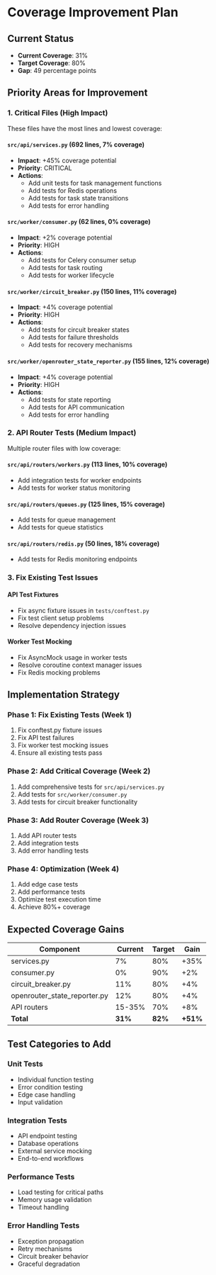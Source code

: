 # Coverage Improvement Plan

## Current Status
- **Current Coverage**: 31%
- **Target Coverage**: 80%
- **Gap**: 49 percentage points

## Priority Areas for Improvement

### 1. Critical Files (High Impact)
These files have the most lines and lowest coverage:

#### `src/api/services.py` (692 lines, 7% coverage)
- **Impact**: +45% coverage potential
- **Priority**: CRITICAL
- **Actions**:
  - Add unit tests for task management functions
  - Add tests for Redis operations
  - Add tests for task state transitions
  - Add tests for error handling

#### `src/worker/consumer.py` (62 lines, 0% coverage)
- **Impact**: +2% coverage potential
- **Priority**: HIGH
- **Actions**:
  - Add tests for Celery consumer setup
  - Add tests for task routing
  - Add tests for worker lifecycle

#### `src/worker/circuit_breaker.py` (150 lines, 11% coverage)
- **Impact**: +4% coverage potential
- **Priority**: HIGH
- **Actions**:
  - Add tests for circuit breaker states
  - Add tests for failure thresholds
  - Add tests for recovery mechanisms

#### `src/worker/openrouter_state_reporter.py` (155 lines, 12% coverage)
- **Impact**: +4% coverage potential
- **Priority**: HIGH
- **Actions**:
  - Add tests for state reporting
  - Add tests for API communication
  - Add tests for error handling

### 2. API Router Tests (Medium Impact)
Multiple router files with low coverage:

#### `src/api/routers/workers.py` (113 lines, 10% coverage)
- Add integration tests for worker endpoints
- Add tests for worker status monitoring

#### `src/api/routers/queues.py` (125 lines, 15% coverage)
- Add tests for queue management
- Add tests for queue statistics

#### `src/api/routers/redis.py` (50 lines, 18% coverage)
- Add tests for Redis monitoring endpoints

### 3. Fix Existing Test Issues

#### API Test Fixtures
- Fix async fixture issues in `tests/conftest.py`
- Fix test client setup problems
- Resolve dependency injection issues

#### Worker Test Mocking
- Fix AsyncMock usage in worker tests
- Resolve coroutine context manager issues
- Fix Redis mocking problems

## Implementation Strategy

### Phase 1: Fix Existing Tests (Week 1)
1. Fix conftest.py fixture issues
2. Fix API test failures
3. Fix worker test mocking issues
4. Ensure all existing tests pass

### Phase 2: Add Critical Coverage (Week 2)
1. Add comprehensive tests for `src/api/services.py`
2. Add tests for `src/worker/consumer.py`
3. Add tests for circuit breaker functionality

### Phase 3: Add Router Coverage (Week 3)
1. Add API router tests
2. Add integration tests
3. Add error handling tests

### Phase 4: Optimization (Week 4)
1. Add edge case tests
2. Add performance tests
3. Optimize test execution time
4. Achieve 80%+ coverage

## Expected Coverage Gains

| Component | Current | Target | Gain |
|-----------|---------|--------|------|
| services.py | 7% | 80% | +35% |
| consumer.py | 0% | 90% | +2% |
| circuit_breaker.py | 11% | 80% | +4% |
| openrouter_state_reporter.py | 12% | 80% | +4% |
| API routers | 15-35% | 70% | +8% |
| **Total** | **31%** | **82%** | **+51%** |

## Test Categories to Add

### Unit Tests
- Individual function testing
- Error condition testing
- Edge case handling
- Input validation

### Integration Tests
- API endpoint testing
- Database operations
- External service mocking
- End-to-end workflows

### Performance Tests
- Load testing for critical paths
- Memory usage validation
- Timeout handling

### Error Handling Tests
- Exception propagation
- Retry mechanisms
- Circuit breaker behavior
- Graceful degradation
